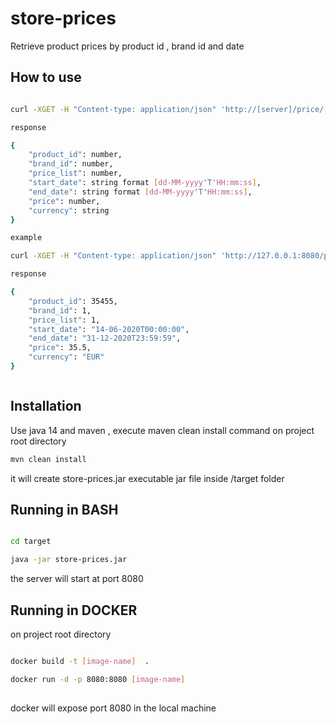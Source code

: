 # store-prices

Retrieve product prices by product id , brand id and date

## How to use

```bash

curl -XGET -H "Content-type: application/json" 'http://[server]/price/[product id]?brandId=[brand id]&date[dd-MM-yyyy'T'HH:mm:ss]'

response 

{
    "product_id": number,
    "brand_id": number,
    "price_list": number,
    "start_date": string format [dd-MM-yyyy'T'HH:mm:ss],
    "end_date": string format [dd-MM-yyyy'T'HH:mm:ss],
    "price": number,
    "currency": string 
}

example 

curl -XGET -H "Content-type: application/json" 'http://127.0.0.1:8080/price/35455?brandId=1&date=14-06-2020T19:00:00'

response 

{
    "product_id": 35455,
    "brand_id": 1,
    "price_list": 1,
    "start_date": "14-06-2020T00:00:00",
    "end_date": "31-12-2020T23:59:59",
    "price": 35.5,
    "currency": "EUR"
}



```


## Installation

Use java 14 and maven , execute maven clean install command on project root directory

```bash
mvn clean install
```

it will create store-prices.jar executable jar file inside /target folder


## Running in BASH

```bash

cd target 

java -jar store-prices.jar 

```

the server will start at port 8080 

## Running in DOCKER

on project root directory

```bash

docker build -t [image-name]  .

docker run -d -p 8080:8080 [image-name]
 
```
docker will expose port 8080 in the local machine  
